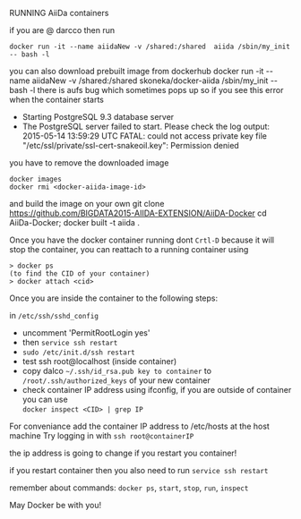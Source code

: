 RUNNING AiiDa containers

if you are @ darcco then run
	
	docker run -it --name aiidaNew -v /shared:/shared  aiida /sbin/my_init -- bash -l

you can also download prebuilt image from dockerhub
docker run -it --name aiidaNew -v /shared:/shared  skoneka/docker-aiida /sbin/my_init -- bash -l
there is aufs bug which sometimes pops up 
so if you see this error when the container starts
 
 * Starting PostgreSQL 9.3 database server                                                        
 * The PostgreSQL server failed to start. Please check the log output:
  2015-05-14 13:59:29 UTC FATAL:  could not access private key file "/etc/ssl/private/ssl-cert-snakeoil.key": Permission denied
                               

you have to remove the downloaded image 

	docker images
	docker rmi <docker-aiida-image-id>
	
and build the image on your own
  	git clone https://github.com/BIGDATA2015-AIIDA-EXTENSION/AiiDA-Docker
  	cd AiiDa-Docker; docker built -t aiida .


Once you have the docker container running dont `Crtl-D` because it will stop the container, you can reattach to a running container using 

	> docker ps 
	(to find the CID of your container)
	> docker attach <cid>

Once you are inside the container to the following steps:

in `/etc/ssh/sshd_config`
- uncomment 'PermitRootLogin yes'
- then `service ssh restart`
- `sudo /etc/init.d/ssh restart`
- test ssh root@localhost (inside container)
- copy dalco `~/.ssh/id_rsa.pub key to container` to  `/root/.ssh/authorized_keys` of your new container
- check container IP address using ifconfig, if you are outside of container you can use <br>
  `docker inspect <CID> | grep IP`

For conveniance add the container IP address to /etc/hosts at the host machine
Try logging in with `ssh root@containerIP`

the ip address is going to change if you restart you container!

if you restart container then you also need to run `service ssh restart`

remember about commands: `docker ps`, `start`, `stop`, `run`, `inspect`

May Docker be with you!
